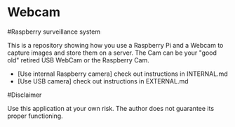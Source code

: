 Webcam
======

#Raspberry surveillance system

This is a repository showing how you use a Raspberry Pi and a Webcam to capture images and store them on a server.
The Cam can be your "good old" retired USB WebCam or the Raspberry Cam.

+	[Use internal Raspberry camera] check out instructions in INTERNAL.md
+	[Use USB camera] check out instructions in EXTERNAL.md

#Disclaimer

Use this application at your own risk. The author does not guarantee its proper functioning. 


